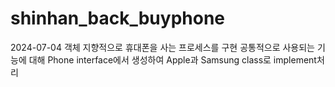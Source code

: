 # shinhan_back_buyphone

2024-07-04
객체 지향적으로 휴대폰을 사는 프로세스를 구현
공통적으로 사용되는 기능에 대해 Phone interface에서 생성하여
Apple과 Samsung class로 implement처리